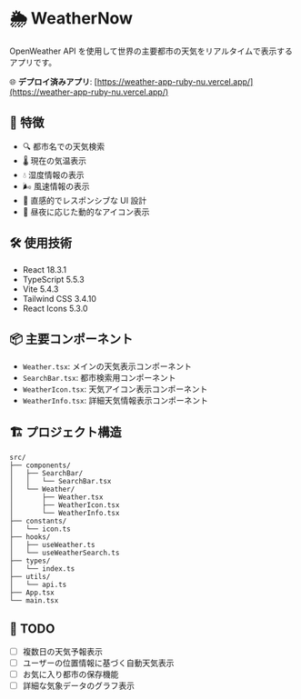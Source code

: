 # 🌦️ WeatherNow

OpenWeather API を使用して世界の主要都市の天気をリアルタイムで表示するアプリです。

🌐 **デプロイ済みアプリ**: [https://weather-app-ruby-nu.vercel.app/](https://weather-app-ruby-nu.vercel.app/)

## 🚀 特徴

- 🔍 都市名での天気検索
- 🌡️ 現在の気温表示
- 💧 湿度情報の表示
- 🌬️ 風速情報の表示
- 🎨 直感的でレスポンシブな UI 設計
- 🌙 昼夜に応じた動的なアイコン表示

## 🛠️ 使用技術

- React 18.3.1
- TypeScript 5.5.3
- Vite 5.4.3
- Tailwind CSS 3.4.10
- React Icons 5.3.0

## 📦 主要コンポーネント

- `Weather.tsx`: メインの天気表示コンポーネント
- `SearchBar.tsx`: 都市検索用コンポーネント
- `WeatherIcon.tsx`: 天気アイコン表示コンポーネント
- `WeatherInfo.tsx`: 詳細天気情報表示コンポーネント

## 🏗️ プロジェクト構造

```shell
src/
├── components/
│   ├── SearchBar/
│   │   └── SearchBar.tsx
│   └── Weather/
│       ├── Weather.tsx
│       ├── WeatherIcon.tsx
│       └── WeatherInfo.tsx
├── constants/
│   └── icon.ts
├── hooks/
│   ├── useWeather.ts
│   └── useWeatherSearch.ts
├── types/
│   └── index.ts
├── utils/
│   └── api.ts
├── App.tsx
└── main.tsx
```

## 📝 TODO

- [ ] 複数日の天気予報表示
- [ ] ユーザーの位置情報に基づく自動天気表示
- [ ] お気に入り都市の保存機能
- [ ] 詳細な気象データのグラフ表示
